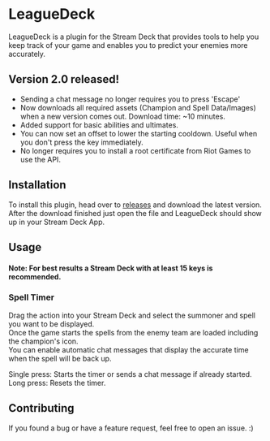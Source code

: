 # LeagueDeck

LeagueDeck is a plugin for the Stream Deck that provides tools to help you keep track of your game and enables you to predict your enemies more accurately.

## Version 2.0 released!
- Sending a chat message no longer requires you to press 'Escape'
- Now downloads all required assets (Champion and Spell Data/Images) when a new version comes out. Download time: ~10 minutes.
- Added support for basic abilities and ultimates.
- You can now set an offset to lower the starting cooldown. Useful when you don't press the key immediately.
- No longer requires you to install a root certificate from Riot Games to use the API.

## Installation

To install this plugin, head over to [releases](https://github.com/TimeBlaster/LeagueDeck/releases) and download the latest version.\
After the download finished just open the file and LeagueDeck should show up in your Stream Deck App.

## Usage

#### Note: For best results a Stream Deck with at least 15 keys is recommended.

### Spell Timer

Drag the action into your Stream Deck and select the summoner and spell you want to be displayed.\
Once the game starts the spells from the enemy team are loaded including the champion's icon.\
You can enable automatic chat messages that display the accurate time when the spell will be back up.

Single press: Starts the timer or sends a chat message if already started.\
Long press: Resets the timer.

## Contributing
If you found a bug or have a feature request, feel free to open an issue. :)
